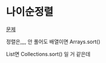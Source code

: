 

나이순정렬
===

[문제](https://www.acmicpc.net/problem/10814)


정렬은,,,,
안 풀어도
배열이면
Arrays.sort()

List면 
Collections.sort()
일 거 같은데

